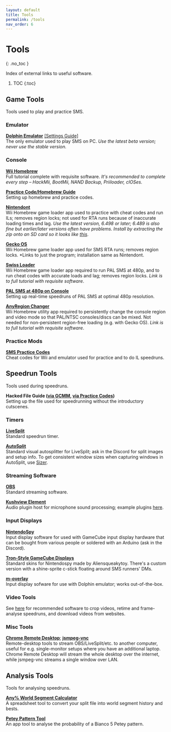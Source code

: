 ```yaml
---
layout: default
title: Tools
permalink: /tools
nav_order: 6
---
```


# Tools
{: .no_toc }

Index of external links to useful software.

1. TOC
{:toc}

## Game Tools
Tools used to play and practice SMS.
### Emulator
**[Dolphin Emulator](https://dolphin-emu.org/download/)** [\[Settings Guide\]](https://imgur.com/a/qj6vrmM)  
The only emulator used to play SMS on PC. *Use the latest beta version; never use the stable version.*

### Console
**[Wii Homebrew](https://wii.guide)**  
Full tutorial complete with requisite software. *It's recommended to complete every step – HackMii, BootMii, NAND Backup, Priiloader, cIOSes.*

**[Practice Code/Homebrew Guide](https://gct.zint.ch/guide.html)**  
Setting up homebrew and practice codes.

**[Nintendont](https://zint.ch/NintendontPackager/)**  
Wii Homebrew game loader app used to practice with cheat codes and run ILs; removes region locks; not used for RTA runs because of inaccurate loading times and lag. *Use the latest version, 6.498 or later; 6.489 is also fine but earlier/later versions often have problems. Install by extracting the zip onto an SD card so it looks like [this](https://cdn.discordapp.com/attachments/529145099003887618/938900334334578708/unknown.png)*.

**[Gecko OS](https://shoutplenty.netlify.app/files/Gecko1931.zip)**  
Wii Homebrew game loader app used for SMS RTA runs; removes region locks. *Links to just the program; installation same as Nintendont.

**[Swiss Loader](https://gbatemp.net/threads/how-to-set-up-and-use-swiss-on-the-wii.291505/)**  
Wii Homebrew game loader app required to run PAL SMS at 480p, and to run cheat codes with accurate loads and lag; removes region locks. *Link is to full tutorial with requisite software*.

**[PAL SMS at 480p on Console](https://www.speedrun.com/sms/guide/9gm2y)**  
Setting up real-time speedruns of PAL SMS at optimal 480p resolution.

**[AnyRegion Changer](https://youtu.be/sqI3Zg-jGvw)**  
Wii Homebrew utility app required to persistently change the console region and video mode so that PAL/NTSC consoles/discs can be mixed. Not needed for non-persistent region-free loading (e.g. with Gecko OS). *Link is to full tutorial with requisite software*.

### Practice Mods
**[SMS Practice Codes](https://gct.zint.ch)**  
Cheat codes for Wii and emulator used for practice and to do IL speedruns.

## Speedrun Tools
Tools used during speedruns.

**Hacked File Guide ([via GCMM](https://www.speedrun.com/sms/guide/qeqcu), [via Practice Codes](https://www.speedrun.com/sms/guide/2alxp))**  
Setting up the file used for speedrunning without the introductory cutscenes.

### Timers

**[LiveSplit](https://livesplit.org/downloads/)**  
Standard speedrun timer.

**[AutoSplit](https://github.com/Toufool/Auto-Split/releases/)**  
Standard visual autosplitter for LiveSplit; ask in the Discord for split images and setup info. To get consistent window sizes when capturing windows in AutoSplit, use [Sizer](http://www.brianapps.net/sizer/).

### Streaming Software
**[OBS](https://obsproject.com/download)**  
Standard streaming software.

**[Kushview Element](https://github.com/kushview/Element)**  
Audio plugin host for microphone sound processing; example plugins [here](https://www.reaper.fm/reaplugs/).

### Input Displays
**[NintendoSpy](https://github.com/jaburns/NintendoSpy)**  
Input display software for used with GameCube input display hardware that can be bought from various people or soldered with an Arduino (ask in the Discord).

**[Tron-Style GameCube Displays](https://drive.google.com/drive/folders/1y-pLcrQwD9EqCu9EH1ZFJZDNtTmmrbhR)**  
Standard skins for Nintendospy made by Aliensqueakytoy. There's a custom version with a shine-sprite c-stick floating around SMS runners' DMs.

**[m-overlay](https://github.com/bkacjios/m-overlay)**  
Input display sofware for use with Dolphin emulator; works out-of-the-box.

### Video Tools
See [here](info/video-tools) for recommended software to crop videos, retime and frame-analyse speedruns, and download videos from websites.

### Misc Tools
**[Chrome Remote Desktop](https://remotedesktop.google.com/)**; **[jsmpeg-vnc](https://github.com/phoboslab/jsmpeg-vnc)**  
Remote-desktop tools to stream OBS/LiveSplit/etc. to another computer, useful for e.g. single-monitor setups where you have an additional laptop. Chrome Remote Desktop will stream the whole desktop over the internet, while jsmpeg-vnc streams a single window over LAN.

## Analysis Tools
Tools for analysing speedruns.

**[Any% World Segment Calculator](https://docs.google.com/spreadsheets/d/1v-FhUuG77YuWI8zTrCd8S8TZYM0V2JDqHzhaFiLHn8E/edit?usp=sharing)**  
A spreadsheet tool to convert your split file into world segment history and bests.

**[Petey Pattern Tool](https://naosanpoyo.github.io/PeteyPattern/)**  
An app tool to analyse the probability of a Bianco 5 Petey pattern.
